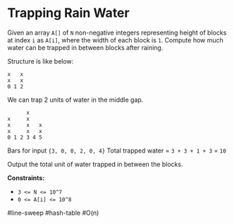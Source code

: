 Trapping Rain Water
===



Given an array `A[]` of `N` non-negative integers representing height of blocks at index `i` as `A[i]`, where the width of each block is `1`. Compute how much water can be trapped in between blocks after raining.



Structure is like below:

```
x   x
x   x
0 1 2
```
We can trap 2 units of water in the middle gap.



```
      x
x     x
x     x   x
x     x   x
0 1 2 3 4 5
```
Bars for input `{3, 0, 0, 2, 0, 4}`
Total trapped water = `3 + 3 + 1 + 3` = `10`



Output the total unit of water trapped in between the blocks.



**Constraints:**

- `3 <= N <= 10^7`
- `0 <= A[i] <= 10^8`



#line-sweep 	#hash-table 	#O(n)